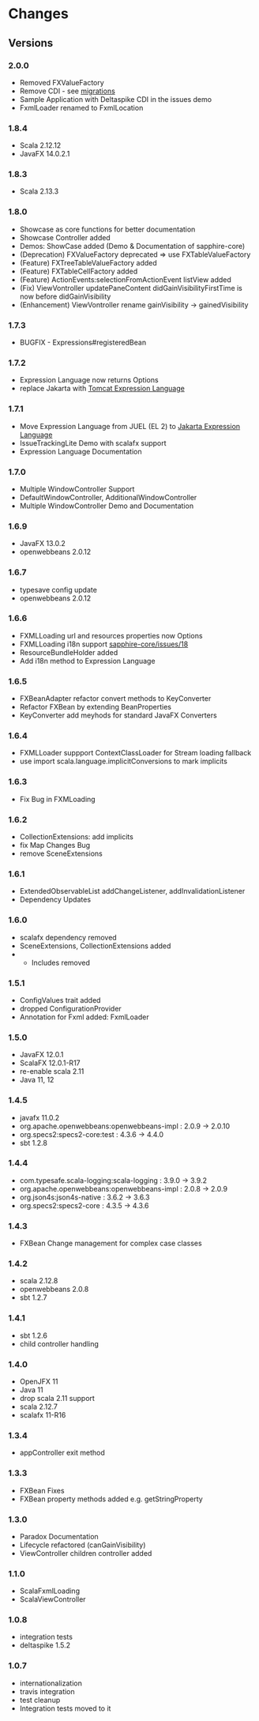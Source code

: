 # Changes

## Versions

### 2.0.0
* Removed FXValueFactory
* Remove CDI - see [migrations](MIGRATION.md)
* Sample Application with Deltaspike CDI in the issues demo
* FxmlLoader renamed to FxmlLocation

### 1.8.4
* Scala 2.12.12
* JavaFX 14.0.2.1

### 1.8.3
* Scala 2.13.3

### 1.8.0
* Showcase as core functions for better documentation
* Showcase Controller added
* Demos: ShowCase added (Demo & Documentation of sapphire-core)
* (Deprecation) FXValueFactory deprecated => use FXTableValueFactory
* (Feature) FXTreeTableValueFactory added
* (Feature) FXTableCellFactory added
* (Feature) ActionEvents:selectionFromActionEvent listView added
* (Fix) ViewVontroller updatePaneContent  didGainVisibilityFirstTime is now before didGainVisibility
* (Enhancement) ViewVontroller rename gainVisibility -> gainedVisibility

### 1.7.3
* BUGFIX - Expressions#registeredBean

### 1.7.2
* Expression Language now returns Options
* replace Jakarta with [Tomcat Expression Language](https://tomcat.apache.org/tomcat-8.0-doc/elapi/index.html)

### 1.7.1
* Move Expression Language from JUEL (EL 2) to [Jakarta Expression Language](https://github.com/eclipse-ee4j/el-ri)
* IssueTrackingLite Demo with scalafx support
* Expression Language Documentation

### 1.7.0
* Multiple WindowController Support
* DefaultWindowController, AdditionalWindowController
* Multiple WindowController Demo and Documentation

### 1.6.9
* JavaFX 13.0.2
* openwebbeans 2.0.12

### 1.6.7
* typesave config update
* openwebbeans 2.0.12

### 1.6.6
* FXMLLoading url and resources properties now Options
* FXMLLoading i18n support [sapphire-core/issues/18](https://github.com/sfxcode/sapphire-core/issues/18)
* ResourceBundleHolder added
* Add i18n method to Expression Language

### 1.6.5
* FXBeanAdapter refactor convert methods to KeyConverter
* Refactor FXBean by extending BeanProperties
* KeyConverter add meyhods for standard JavaFX Converters

### 1.6.4
* FXMLLoader suppport ContextClassLoader for Stream loading fallback
* use import scala.language.implicitConversions to mark implicits

### 1.6.3
* Fix Bug in FXMLoading

### 1.6.2
* CollectionExtensions: add implicits
* fix Map Changes Bug
* remove SceneExtensions

### 1.6.1
* ExtendedObservableList addChangeListener, addInvalidationListener
* Dependency Updates

### 1.6.0
* scalafx dependency removed
* SceneExtensions, CollectionExtensions added
* * Includes removed

### 1.5.1
* ConfigValues trait added
* dropped ConfigurationProvider
* Annotation for Fxml added: FxmlLoader

### 1.5.0
* JavaFX 12.0.1
* ScalaFX 12.0.1-R17
* re-enable scala 2.11
* Java 11, 12

### 1.4.5
* javafx 11.0.2
* org.apache.openwebbeans:openwebbeans-impl : 2.0.9 -> 2.0.10
* org.specs2:specs2-core:test               : 4.3.6 -> 4.4.0
* sbt 1.2.8


### 1.4.4

* com.typesafe.scala-logging:scala-logging  : 3.9.0 -> 3.9.2
* org.apache.openwebbeans:openwebbeans-impl : 2.0.8 -> 2.0.9
* org.json4s:json4s-native                  : 3.6.2 -> 3.6.3
* org.specs2:specs2-core                    : 4.3.5 -> 4.3.6

### 1.4.3
* FXBean Change management for complex case classes

### 1.4.2
* scala 2.12.8
* openwebbeans 2.0.8
* sbt 1.2.7

### 1.4.1
* sbt 1.2.6
* child controller handling

### 1.4.0
* OpenJFX 11
* Java 11
* drop scala 2.11 support
* scala 2.12.7
* scalafx 11-R16

### 1.3.4

* appController exit method


### 1.3.3

* FXBean Fixes
* FXBean property methods added e.g. getStringProperty


### 1.3.0

* Paradox Documentation
* Lifecycle refactored (canGainVisibility)
* ViewController children controller added


### 1.1.0

* ScalaFxmlLoading
* ScalaViewController

### 1.0.8

* integration tests
* deltaspike 1.5.2

### 1.0.7

* internationalization
* travis integration
* test cleanup
* Integration tests moved to it

